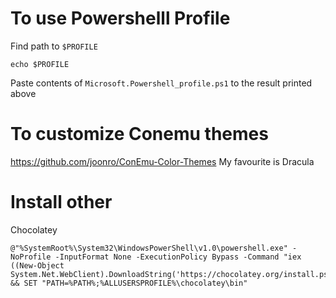 # To use Powershelll Profile

Find path to `$PROFILE`
```
echo $PROFILE
```

Paste contents of `Microsoft.Powershell_profile.ps1` to the result printed above

# To customize Conemu themes
https://github.com/joonro/ConEmu-Color-Themes
My favourite is Dracula

# Install other 

Chocolatey
```
@"%SystemRoot%\System32\WindowsPowerShell\v1.0\powershell.exe" -NoProfile -InputFormat None -ExecutionPolicy Bypass -Command "iex ((New-Object System.Net.WebClient).DownloadString('https://chocolatey.org/install.ps1'))" && SET "PATH=%PATH%;%ALLUSERSPROFILE%\chocolatey\bin"
```

